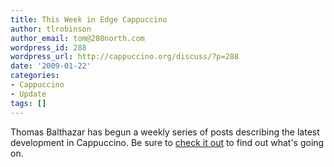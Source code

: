 ```yaml
---
title: This Week in Edge Cappuccino
author: tlrobinson
author_email: tom@280north.com
wordpress_id: 288
wordpress_url: http://cappuccino.org/discuss/?p=288
date: '2009-01-22'
categories:
- Cappuccino
- Update
tags: []
---
```



Thomas Balthazar has begun a weekly series of posts describing the latest development in Cappuccino. Be sure to [check it out](http://suitmymind.com/2009/01/22/this-week-in-edge-cappuccino/) to find out what's going on.



